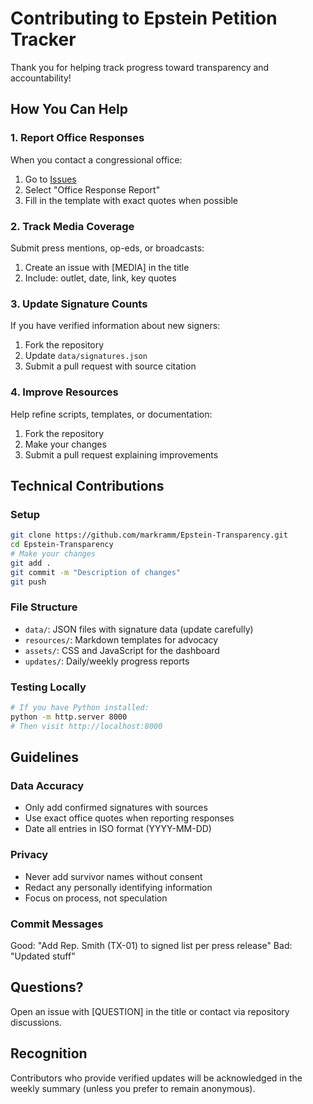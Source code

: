 # Contributing to Epstein Petition Tracker

Thank you for helping track progress toward transparency and accountability!

## How You Can Help

### 1. Report Office Responses
When you contact a congressional office:
1. Go to [Issues](https://github.com/markramm/Epstein-Transparency/issues/new/choose)
2. Select "Office Response Report"
3. Fill in the template with exact quotes when possible

### 2. Track Media Coverage
Submit press mentions, op-eds, or broadcasts:
1. Create an issue with [MEDIA] in the title
2. Include: outlet, date, link, key quotes

### 3. Update Signature Counts
If you have verified information about new signers:
1. Fork the repository
2. Update `data/signatures.json`
3. Submit a pull request with source citation

### 4. Improve Resources
Help refine scripts, templates, or documentation:
1. Fork the repository
2. Make your changes
3. Submit a pull request explaining improvements

## Technical Contributions

### Setup
```bash
git clone https://github.com/markramm/Epstein-Transparency.git
cd Epstein-Transparency
# Make your changes
git add .
git commit -m "Description of changes"
git push
```

### File Structure
- `data/`: JSON files with signature data (update carefully)
- `resources/`: Markdown templates for advocacy
- `assets/`: CSS and JavaScript for the dashboard
- `updates/`: Daily/weekly progress reports

### Testing Locally
```bash
# If you have Python installed:
python -m http.server 8000
# Then visit http://localhost:8000
```

## Guidelines

### Data Accuracy
- Only add confirmed signatures with sources
- Use exact office quotes when reporting responses
- Date all entries in ISO format (YYYY-MM-DD)

### Privacy
- Never add survivor names without consent
- Redact any personally identifying information
- Focus on process, not speculation

### Commit Messages
Good: "Add Rep. Smith (TX-01) to signed list per press release"
Bad: "Updated stuff"

## Questions?

Open an issue with [QUESTION] in the title or contact via repository discussions.

## Recognition

Contributors who provide verified updates will be acknowledged in the weekly summary (unless you prefer to remain anonymous).